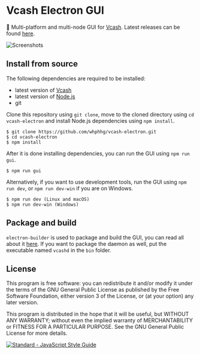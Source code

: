 # Vcash Electron GUI
:honeybee: Multi-platform and multi-node GUI for [Vcash](https://vcash.info/).
Latest releases can be found [here](https://github.com/whphhg/vcash-electron/releases).

![Screenshots](http://i.imgur.com/OBt1iOA.gif)

## Install from source
The following dependencies are required to be installed:
* latest version of [Vcash](https://vcash.info/wallets.php)
* latest version of [Node.js](https://nodejs.org/en/download/current/)
* git

Clone this repository using `git clone`, move to the cloned directory
using `cd vcash-electron` and install Node.js dependencies using `npm install`.

    $ git clone https://github.com/whphhg/vcash-electron.git
    $ cd vcash-electron
    $ npm install

After it is done installing dependencies, you can run the GUI
using `npm run gui`.

    $ npm run gui

Alternatively, if you want to use development tools, run the GUI
using `npm run dev`, or `npm run dev-win` if you are on Windows.

    $ npm run dev (Linux and macOS)
    $ npm run dev-win (Windows)

## Package and build
`electron-builder` is used to package and build the GUI, you can read
all about it [here](https://github.com/electron-userland/electron-builder).
If you want to package the daemon as well, put the executable named `vcashd`
in the `bin` folder.

## License
This program is free software: you can redistribute it and/or modify
it under the terms of the GNU General Public License as published by
the Free Software Foundation, either version 3 of the License, or
(at your option) any later version.

This program is distributed in the hope that it will be useful,
but WITHOUT ANY WARRANTY; without even the implied warranty of
MERCHANTABILITY or FITNESS FOR A PARTICULAR PURPOSE.  See the
GNU General Public License for more details.

[![Standard - JavaScript Style Guide](https://cdn.rawgit.com/feross/standard/master/badge.svg)](https://github.com/feross/standard)
